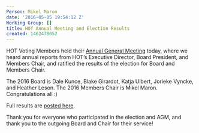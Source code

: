 ```yaml
---
Person: Mikel Maron
date: '2016-05-05 19:54:12 Z'
Working Group: []
title: HOT Annual Meeting and Election Results
created: 1462478052
---
```

<p>HOT Voting Members held their <a href="https://hotosm.org/updates/2016-03-23_hot_2016_annual_meeting_and_elections_0">Annual General Meeting</a> today, where we heard annual reports from HOT’s Executive Director, Board President, and Members Chair, and ratified the results of the election for Board and Members Chair.</p><p>The 2016 Board is Dale Kunce, Blake Girardot, Katja Ulbert, Jorieke Vyncke, and Heather Leson. The 2016 Members Chair is Mikel Maron. Congratulations all :)</p><p>Full results are <a href="http://wiki.openstreetmap.org/wiki/Humanitarian_OSM_Team/Board_Elections_2016#HOT_Elections_2016_Results">posted here</a>.</p><p>Thank you for everyone who participated in the election and AGM, and thank you to the outgoing Board and Chair for their service!</p>
